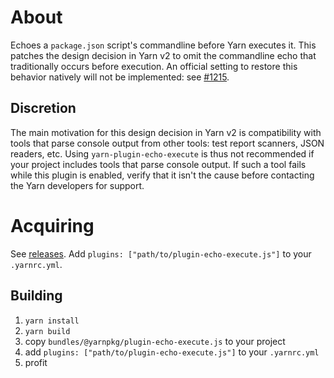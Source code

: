 # About

Echoes a `package.json` script's commandline before Yarn executes it. This patches the design decision in Yarn v2 to
omit the commandline echo that traditionally occurs before execution. An official setting to restore this behavior
natively will not be implemented: see [#1215](https://github.com/yarnpkg/berry/issues/1215).

## Discretion

The main motivation for this design decision in Yarn v2 is compatibility with tools that parse console output from other
tools: test report scanners, JSON readers, etc. Using `yarn-plugin-echo-execute` is thus not recommended if your project
includes tools that parse console output. If such a tool fails while this plugin is enabled, verify that it isn't the
cause before contacting the Yarn developers for support.

# Acquiring

See [releases](https://gitlab.com/Marnes/yarn-plugin-echo-execute/-/releases). Add
`plugins: ["path/to/plugin-echo-execute.js"]` to your `.yarnrc.yml`.

## Building

1. `yarn install`
2. `yarn build`
3. copy `bundles/@yarnpkg/plugin-echo-execute.js` to your project
4. add `plugins: ["path/to/plugin-echo-execute.js"]` to your `.yarnrc.yml`
5. profit
